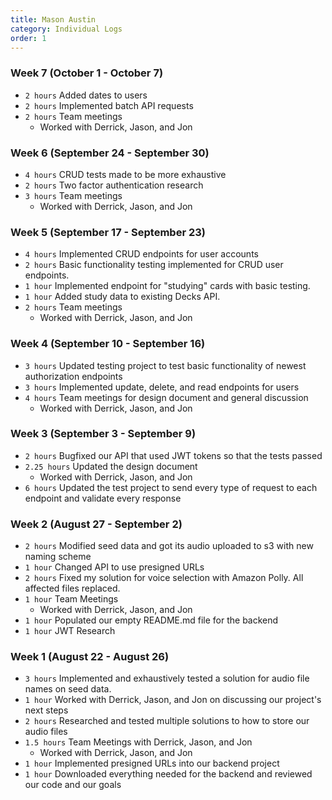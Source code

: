 ```yaml
---
title: Mason Austin
category: Individual Logs
order: 1
---
```


### Week 7 (October 1 - October 7)
  - `2 hours` Added dates to users
  - `2 hours` Implemented batch API requests
  - `2 hours` Team meetings
    - Worked with Derrick, Jason, and Jon

### Week 6 (September 24 - September 30)
  - `4 hours` CRUD tests made to be more exhaustive
  - `2 hours` Two factor authentication research
  - `3 hours` Team meetings
    - Worked with Derrick, Jason, and Jon

### Week 5 (September 17 - September 23)
  - `4 hours` Implemented CRUD endpoints for user accounts
  - `2 hours` Basic functionality testing implemented for CRUD user endpoints.
  - `1 hour` Implemented endpoint for "studying" cards with basic testing.
  - `1 hour` Added study data to existing Decks API. 
  - `2 hours` Team meetings
    - Worked with Derrick, Jason, and Jon

### Week 4 (September 10 - September 16)
  - `3 hours` Updated testing project to test basic functionality of newest authorization endpoints
  - `3 hours` Implemented update, delete, and read endpoints for users
  - `4 hours` Team meetings for design document and general discussion
    - Worked with Derrick, Jason, and Jon

### Week 3 (September 3 - September 9)
  - `2 hours` Bugfixed our API that used JWT tokens so that the tests passed
  - `2.25 hours` Updated the design document
    - Worked with Derrick, Jason, and Jon
  - `6 hours` Updated the test project to send every type of request to each endpoint and validate every response

### Week 2 (August 27 - September 2)
  - `2 hours` Modified seed data and got its audio uploaded to s3 with new naming scheme
  - `1 hour` Changed API to use presigned URLs
  - `2 hours` Fixed my solution for voice selection with Amazon Polly. All affected files replaced.
  - `1 hour` Team Meetings
    - Worked with Derrick, Jason, and Jon
  - `1 hour` Populated our empty README.md file for the backend
  - `1 hour` JWT Research

### Week 1 (August 22 - August 26)
  - `3 hours` Implemented and exhaustively tested a solution for audio file names on seed data.
  - `1 hour` Worked with Derrick, Jason, and Jon on discussing our project's next steps
  - `2 hours` Researched and tested multiple solutions to how to store our audio files
  - `1.5 hours` Team Meetings with Derrick, Jason, and Jon
    - Worked with Derrick, Jason, and Jon
  - `1 hour` Implemented presigned URLs into our backend project
  - `1 hour` Downloaded everything needed for the backend and reviewed our code and our goals
